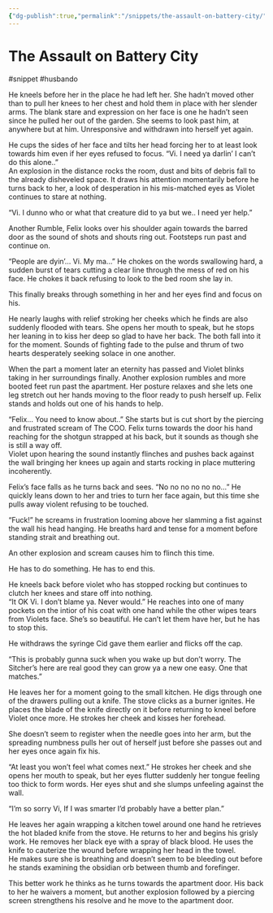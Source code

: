 ```yaml
---
{"dg-publish":true,"permalink":"/snippets/the-assault-on-battery-city/","created":"2024-08-08T14:28:25.000-05:00","updated":"2024-08-08T14:30:54.000-05:00"}
---
```


# The Assault on Battery City
#snippet #husbando

He kneels before her in the place he had left her.  She hadn’t moved other than to pull her knees to her chest and hold them in place with her slender arms.  The blank stare and expression on her face is one he hadn’t seen since he pulled her out of the garden.  She seems to look past him, at anywhere but at him.  Unresponsive and withdrawn into herself yet again.    

He cups the sides of her face  and tilts her head forcing her to at least look towards him even if her eyes refused to focus.  “Vi.  I need ya darlin’ I can’t do this alone..”  
An explosion in the distance rocks the room, dust and bits of debris fall to the already disheveled space.  It draws his attention momentarily before he turns back to her, a look of desperation in his mis-matched eyes  as Violet continues to stare at nothing.

“Vi.  I dunno who or what that creature did to ya but we.. I need yer help.”  

Another Rumble, Felix looks over his shoulder again towards the barred door as the sound of shots and shouts ring out.  Footsteps run past and continue on.  

“People are dyin’… Vi. My ma…”  He chokes on the words swallowing hard, a sudden burst of tears cutting a clear line through the mess of red on his face.  He chokes it back refusing to look to the bed room she lay in.

This finally breaks through something in her and her eyes find and focus on his.  

He nearly laughs with relief stroking her cheeks which he finds are also suddenly flooded with tears. She opens her mouth to speak, but he stops her leaning in to kiss her deep so glad to have her back.  The both fall into it for the moment.  Sounds of fighting fade to the pulse and thrum of two hearts desperately seeking solace in one another.  

When the part a moment later an eternity has passed and Violet blinks taking in her surroundings finally.  Another explosion rumbles and more booted feet run past the apartment.  Her posture relaxes and she lets one leg stretch out her hands moving to the floor ready to push herself up.  Felix stands and holds out one of his hands to help.

“Felix… You need to know about..” She starts but is cut short by the piercing and frustrated scream of The COO.  Felix turns towards the door his hand reaching for the shotgun strapped at his back, but it sounds as though she is still a way off.  
Violet upon hearing the sound instantly flinches and pushes back against the wall bringing her knees up again and starts rocking in place muttering incoherently.

Felix’s face falls as he turns back and sees.  “No no no no no no…”  He quickly leans down to her and tries to turn her face again, but this time she pulls away violent refusing to be touched.  

“Fuck!” he screams in frustration looming above her slamming a fist against the wall his head hanging.  He breaths hard and tense for a moment before standing strait and breathing out.

An other explosion and scream causes him to flinch this time.  

He has to do something.  He has to end this.

He kneels back before violet who has stopped rocking but continues to clutch her knees and stare off into nothing.  
“It OK Vi.  I don’t blame ya.  Never would.”  He reaches into one of many pockets on the intior of his coat with one hand while the other wipes tears from Violets face.   She’s so beautiful.  He can’t let them have her, but he has to stop this.

He withdraws the syringe Cid gave them earlier and flicks off the cap.  

“This is probably gunna suck when you wake up  but don’t worry.  The Sitcher’s here are real good they can grow ya a new one easy.  One that matches.”

He leaves her for a moment going to the small kitchen.  He digs through one of the drawers pulling out a knife.  The stove clicks as a burner ignites.  He places the blade of the knife directly on it before returning to kneel before Violet once more.  He strokes her cheek and kisses her forehead.

She doesn’t seem to register when the needle goes into her arm, but the spreading numbness pulls her out of herself just before she passes out and her eyes once again fix his.

“At least you won’t feel what comes next.”  He strokes her cheek and she opens her mouth to speak, but her eyes flutter suddenly her tongue feeling too thick to form words.  Her eyes shut and she slumps unfeeling against the wall.

“I’m  so sorry Vi, If I was smarter I’d probably have a better plan.”  

He leaves her again wrapping a kitchen towel around one hand he retrieves the hot bladed knife from the stove.  He returns to her and begins his grisly work. He removes her black eye with a spray of black blood.  He uses the knife to cauterize the wound before wrapping her head in the towel.  
He makes sure she is breathing and doesn’t seem to be bleeding out before he stands examining the obsidian orb between thumb and forefinger.  

This better work he thinks as he turns towards the apartment door.  His back to her he waivers a moment, but another explosion followed by a piercing screen strengthens his resolve and he move to the apartment door.
